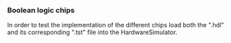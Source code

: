 ### Boolean logic chips

In order to test the implementation of the different chips load both the
".hdl" and its corresponding ".tst" file into the HardwareSimulator.
